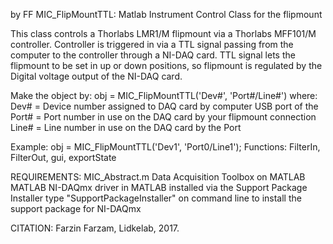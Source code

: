 by FF
MIC_FlipMountTTL: Matlab Instrument Control Class for the flipmount

This class controls a Thorlabs LMR1/M flipmount via a Thorlabs MFF101/M
controller.  Controller is triggered in via a TTL signal passing from the
computer to the controller through a NI-DAQ card. TTL signal lets the
flipmount to be set in up or down positions, so flipmount is regulated by
the Digital voltage output of the NI-DAQ card.

Make the object by: obj = MIC_FlipMountTTL('Dev#', 'Port#/Line#') where:
Dev#  = Device number assigned to DAQ card by computer USB port of the
Port# = Port number in use on the DAQ card by your flipmount connection
Line# = Line number in use on the DAQ card by the Port

Example: obj = MIC_FlipMountTTL('Dev1', 'Port0/Line1');
Functions: FilterIn, FilterOut, gui, exportState

REQUIREMENTS:
MIC_Abstract.m
Data Acquisition Toolbox on MATLAB
MATLAB NI-DAQmx driver in MATLAB installed via the Support Package
Installer
type "SupportPackageInstaller" on command line to install the support
package for NI-DAQmx

CITATION: Farzin Farzam, Lidkelab, 2017.
